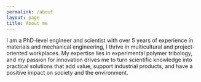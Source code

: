 ```yaml
---
permalink: /about
layout: page
title: About me
---
```


I am a PhD-level engineer and scientist with over 5 years of experience in materials and mechanical engineering, 
I thrive in multicultural and project-oriented workplaces. My expertise lies in experimental polymer tribology, and 
my passion for innovation drives me to turn scientific knowledge into practical solutions that add value, support 
industrial products, and have a positive impact on society and the environment.

